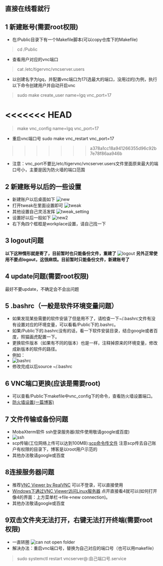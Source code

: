 ﻿## 直接在线看就行
## 1 新建账号(需要root权限) 
 - 在/Public目录下有一个Makefile脚本(可以copy仓库下的Makefile)
>cd /Public
- 查看用户对应的vnc端口
> cat /etc/tigervnc/vncserver.users
 - 以创建名字为lgq，并配置vnc端口为17(选最大的端口，没用过的)为例，执行以下命令创建用户并自动开启vnc
>sudo make create_user name=lgq vnc_port=17 
>

<<<<<<< HEAD
=======
>make vnc_config  name=lgq vnc_port=17
- 重启vnc端口号
  sudo make vnc_restart vnc_port=17
>
>>>>>>> a378a1cc18a941266355d96c92b7e78f86aa946b
 - 注意：vnc_port不要比/etc/tigervnc/vncserver.users文件里面原来最大的端口号小，主要是因为防火墙的端口范围
## 2 新建账号以后的一些设置
 - 新建账户以后桌面如下
![new](./img/new.png "new")
 - 打开tweak在里面设置即可
![tweak](./img/tweak.png "tweak")
 - 其他设置自己灵活发挥
![tweak_setting](./img/tweak_setting.png "tweak_setting")
 - 设置好以后一般如下
![new2](./img/new2.png "new2")
 - 右下角四个框框是workplace设置，请自己找一下
## 3 logout问题
**以下这种情形就是寄了，目前暂时也只能备份文件，重建了**
![logout](./img/logout.png "logout")
**另外正常使用不要点logout，这很麻烦。目前暂时只能备份文件，新建账号了**
## 4 update问题(需要root权限)
最好不要update，不确定会不会出问题
## 5 .bashrc（一般是软件环境变量问题）
 - 如果发现某些需要的软件安装了但是用不了，请检查一下~/.bashrc文件有没有设置对应的环境变量，可以看看/Public下的.bashrc。
 - 如果/Public下的.bashrc没有的话，看一下软件安装目录，结合google或者百度，照猫画虎配置一下。
 - 更换软件版本（如果有不同的版本）也是一样，注释掉原来的环境变量，修改成新版本的软件的路径。
 - 例如：
- ![bashrc](./img/bashrc.png "bashrc")
 - 修改完成以后source ~/.bashrc
## 6 VNC端口更换(应该是需要root)
 -  可以查看/Public下makefile中vnc_config下的命令，查看防火墙设置端口。
 - [防火墙设置(一篇博客)](https://blog.csdn.net/qq_42055933/article/details/142604671 "")
## 7 文件传输或备份问题
 - MobaXterm软件 ssh登录服务器(软件使用敬请google或百度)
- ![ssh](./img/ssh.png "ssh")
 - scp传输(工位网络上传可以达到100MB):[scp命令传文件](https://blog.csdn.net/a545812327/article/details/111313810)
注意scp传去自己账户有权限的目录下，博客是以root用户示范的
- 其他办法敬请google或百度
## 8连接服务器问题
- 推荐[VNC Viewer by RealVNC](https://www.realvnc.com/en/connect/download/viewer/?lai_vid=99JdlQ1wyirn&lai_sr=10-14&lai_sl=l)
可以不登录，可以直接使用
- [Windows下通过VNC Viewer访问Linux服务器](https://blog.csdn.net/shao_yc/article/details/103300402)
点开直接看4就可以(如何打开像4的界面：上方菜单栏->file->new connection)。
 - 其他办法敬请google或百度
## 9双击文件夹无法打开，右键无法打开终端(需要root权限)
- 一直转圈
  ![can not open folder](./img/open_folder.png "open_folder")
- 解决办法：重启vnc端口号，替换为自己对应的端口号（也可以用makefile）
> sudo systemctl restart vncserver@:自己端口号.service
 
